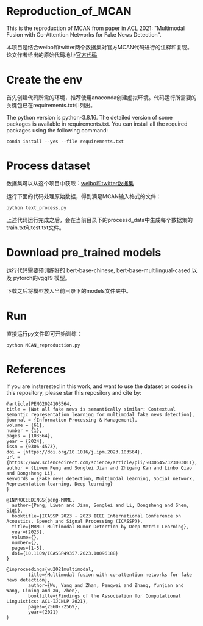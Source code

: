 # Reproduction_of_MCAN
This is the reproduction of MCAN from paper in ACL 2021: "Multimodal Fusion with Co-Attention Networks for Fake News Detection".

本项目是结合weibo和twitter两个数据集对官方MCAN代码进行的注释和复现。
论文作者给出的原始代码地址[官方代码](https://github.com/wuyang45/MCAN_code)


# Create the env
首先创建代码所需的环境，推荐使用anaconda创建虚拟环境。代码运行所需要的关键包已在requirements.txt中列出。

The python version is python-3.8.16. The detailed version of some packages is available in requirements.txt. You can install all the required packages using the following command:
```
conda install --yes --file requirements.txt
```

# Process dataset

数据集可以从这个项目中获取：[weibo和twitter数据集](https://github.com/plw-study/MRML)

运行下面的代码处理原始数据，得到满足MCAN输入格式的文件：
```
python text_process.py
```
上述代码运行完成之后，会在当前目录下的processd_data中生成每个数据集的train.txt和test.txt文件。

# Download pre_trained models
运行代码需要预训练好的 bert-base-chinese, bert-base-multilingual-cased 以及 pytorch的vgg19 模型。

下载之后将模型放入当前目录下的models文件夹中。

# Run
直接运行py文件即可开始训练：
```
python MCAN_reproduction.py
```

# References
If you are insterested in this work, and want to use the dataset or codes in this repository, please star this repository and cite by:

```
@article{PENG2024103564,
title = {Not all fake news is semantically similar: Contextual semantic representation learning for multimodal fake news detection},
journal = {Information Processing & Management},
volume = {61},
number = {1},
pages = {103564},
year = {2024},
issn = {0306-4573},
doi = {https://doi.org/10.1016/j.ipm.2023.103564},
url = {https://www.sciencedirect.com/science/article/pii/S0306457323003011},
author = {Liwen Peng and Songlei Jian and Zhigang Kan and Linbo Qiao and Dongsheng Li},
keywords = {Fake news detection, Multimodal learning, Social network, Representation learning, Deep learning}
}
```

```
@INPROCEEDINGS{peng-MRML,
  author={Peng, Liwen and Jian, Songlei and Li, Dongsheng and Shen, Siqi},
  booktitle={ICASSP 2023 - 2023 IEEE International Conference on Acoustics, Speech and Signal Processing (ICASSP)}, 
  title={MRML: Multimodal Rumor Detection by Deep Metric Learning}, 
  year={2023},
  volume={},
  number={},
  pages={1-5},
  doi={10.1109/ICASSP49357.2023.10096188}
}
```

```
@inproceedings{wu2021multimodal,
        title={Multimodal fusion with co-attention networks for fake news detection},
        author={Wu, Yang and Zhan, Pengwei and Zhang, Yunjian and Wang, Liming and Xu, Zhen},
        booktitle={Findings of the Association for Computational Linguistics: ACL-IJCNLP 2021},
        pages={2560--2569},
        year={2021}
}
```

